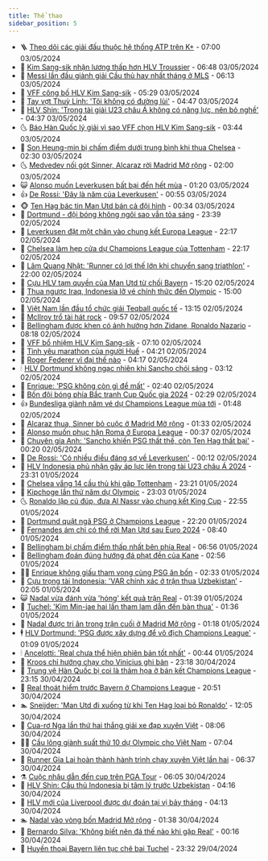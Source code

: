 ```yaml
---
title: Thể thao
sidebar_position: 5
---
```


<!-- vnexpress-the-thao:START -->
- 🪜 [Theo dõi các giải đấu thuộc hệ thống ATP trên K+](https://vnexpress.net/theo-doi-cac-giai-dau-thuoc-he-thong-atp-tren-k-4739317.html) - 07:00 03/05/2024
- 🦩 [Kim Sang-sik nhận lương thấp hơn HLV Troussier](https://vnexpress.net/kim-sang-sik-nhan-luong-thap-hon-hlv-troussier-4741565.html) - 06:48 03/05/2024
- 🧰 [Messi lần đầu giành giải Cầu thủ hay nhất tháng ở MLS](https://vnexpress.net/messi-lan-dau-gianh-giai-cau-thu-hay-nhat-thang-o-mls-4741426.html) - 06:13 03/05/2024
- 🤗 [VFF công bố HLV Kim Sang-sik](https://vnexpress.net/vff-cong-bo-hlv-kim-sang-sik-4741566.html) - 05:29 03/05/2024
- 🥳 [Tay vợt Thuỳ Linh: &#39;Tôi không có đường lùi&#39;](https://vnexpress.net/tay-vot-thuy-linh-toi-khong-co-duong-lui-4740888.html) - 04:47 03/05/2024
- 🦣 [HLV Shin: &#39;Trọng tài giải U23 châu Á không có năng lực, nên bỏ nghề&#39;](https://vnexpress.net/hlv-shin-trong-tai-giai-u23-chau-a-khong-co-nang-luc-nen-bo-nghe-4741494.html) - 04:37 03/05/2024
- 🌜 [Báo Hàn Quốc lý giải vì sao VFF chọn HLV Kim Sang-sik](https://vnexpress.net/bao-han-quoc-ly-giai-vi-sao-vff-chon-hlv-kim-sang-sik-4741458.html) - 03:44 03/05/2024
- 🫶 [Son Heung-min bị chấm điểm dưới trung bình khi thua Chelsea](https://vnexpress.net/son-heung-min-bi-cham-diem-duoi-trung-binh-khi-thua-chelsea-4741441.html) - 02:30 03/05/2024
- 🌜 [Medvedev nối gót Sinner, Alcaraz rời Madrid Mở rộng](https://vnexpress.net/medvedev-noi-got-sinner-alcaraz-roi-madrid-mo-rong-4741411.html) - 02:00 03/05/2024
- 😺 [Alonso muốn Leverkusen bất bại đến hết mùa](https://vnexpress.net/alonso-muon-leverkusen-bat-bai-den-het-mua-4741393.html) - 01:20 03/05/2024
- 👍 [De Rossi: &#39;Đây là năm của Leverkusen&#39;](https://vnexpress.net/de-rossi-day-la-nam-cua-leverkusen-4741379.html) - 00:55 03/05/2024
- 🐵 [Ten Hag bác tin Man Utd bán cả đội hình](https://vnexpress.net/ten-hag-bac-tin-man-utd-ban-ca-doi-hinh-4741369.html) - 00:34 03/05/2024
- 💫 [Dortmund - đội bóng không ngôi sao vẫn tỏa sáng](https://vnexpress.net/dortmund-doi-bong-khong-ngoi-sao-van-toa-sang-4741133.html) - 23:39 02/05/2024
- 🦆 [Leverkusen đặt một chân vào chung kết Europa League](https://vnexpress.net/leverkusen-dat-mot-chan-vao-chung-ket-europa-league-4741355.html) - 22:17 02/05/2024
- 🙉 [Chelsea làm hẹp cửa dự Champions League của Tottenham](https://vnexpress.net/chelsea-lam-hep-cua-du-champions-league-cua-tottenham-4741354.html) - 22:17 02/05/2024
- 📝 [Lâm Quang Nhật: &#39;Runner có lợi thế lớn khi chuyển sang triathlon&#39;](https://vnexpress.net/lam-quang-nhat-runner-co-loi-the-lon-khi-chuyen-sang-triathlon-4741219.html) - 22:00 02/05/2024
- 💯 [Cựu HLV tạm quyền của Man Utd từ chối Bayern](https://vnexpress.net/cuu-hlv-tam-quyen-cua-man-utd-tu-choi-bayern-4741308.html) - 15:20 02/05/2024
- 🌈 [Thua ngược Iraq, Indonesia lỡ vé chính thức đến Olympic](https://vnexpress.net/indonesia-vs-iraq-4741328-tong-thuat.html) - 15:00 02/05/2024
- 🦩 [Việt Nam lần đầu tổ chức giải Teqball quốc tế](https://vnexpress.net/viet-nam-lan-dau-to-chuc-giai-teqball-quoc-te-4740922.html) - 13:15 02/05/2024
- 🐲 [McIlroy trổ tài hát rock](https://vnexpress.net/mcilroy-tro-tai-hat-rock-4741260.html) - 09:57 02/05/2024
- 🌁 [Bellingham được khen có ảnh hưởng hơn Zidane, Ronaldo Nazario](https://vnexpress.net/bellingham-duoc-khen-co-anh-huong-hon-zidane-ronaldo-nazario-4741195.html) - 08:18 02/05/2024
- 💯 [VFF bổ nhiệm HLV Kim Sang-sik](https://vnexpress.net/vff-bo-nhiem-hlv-kim-sang-sik-4741109.html) - 07:10 02/05/2024
- 🌝 [Tình yêu marathon của người Huế](https://vnexpress.net/tinh-yeu-marathon-cua-nguoi-hue-4738131.html) - 04:21 02/05/2024
- 🤖 [Roger Federer vĩ đại thế nào](https://vnexpress.net/roger-federer-vi-dai-the-nao-4740990.html) - 04:17 02/05/2024
- 🕯 [HLV Dortmund không ngạc nhiên khi Sancho chói sáng](https://vnexpress.net/hlv-dortmund-khong-ngac-nhien-khi-sancho-choi-sang-4741015.html) - 03:12 02/05/2024
- 🧰 [Enrique: &#39;PSG không còn gì để mất&#39;](https://vnexpress.net/enrique-psg-khong-con-gi-de-mat-4740932.html) - 02:40 02/05/2024
- 🥳 [Bốn đội bóng phía Bắc tranh Cup Quốc gia 2024](https://vnexpress.net/bon-doi-bong-phia-bac-tranh-cup-quoc-gia-2024-4740955.html) - 02:29 02/05/2024
- 👍 [Bundesliga giành năm vé dự Champions League mùa tới](https://vnexpress.net/bundesliga-gianh-nam-ve-du-champions-league-mua-toi-4740860.html) - 01:48 02/05/2024
- 💪 [Alcaraz thua, Sinner bỏ cuộc ở Madrid Mở rộng](https://vnexpress.net/alcaraz-thua-sinner-bo-cuoc-o-madrid-mo-rong-4740923.html) - 01:33 02/05/2024
- 👹 [Alonso muốn phục hận Roma ở Europa League](https://vnexpress.net/alonso-muon-phuc-han-roma-o-europa-league-4737927.html) - 00:37 02/05/2024
- 🧰 [Chuyên gia Anh: &#39;Sancho khiến PSG thất thế, còn Ten Hag thất bại&#39;](https://vnexpress.net/chuyen-gia-anh-sancho-khien-psg-that-the-con-ten-hag-that-bai-4740856.html) - 00:20 02/05/2024
- 🚀 [De Rossi: &#39;Có nhiều điều đáng sợ về Leverkusen&#39;](https://vnexpress.net/de-rossi-co-nhieu-dieu-dang-so-ve-leverkusen-4740857.html) - 00:12 02/05/2024
- 🎃 [HLV Indonesia phủ nhận gây áp lực lên trọng tài U23 châu Á 2024](https://vnexpress.net/hlv-indonesia-phu-nhan-gay-ap-luc-len-trong-tai-u23-chau-a-2024-4740835.html) - 23:31 01/05/2024
- 🧰 [Chelsea vắng 14 cầu thủ khi gặp Tottenham](https://vnexpress.net/chelsea-vang-14-cau-thu-khi-gap-tottenham-4740849.html) - 23:21 01/05/2024
- 👀 [Kipchoge lần thứ năm dự Olympic](https://vnexpress.net/kipchoge-lan-thu-nam-du-olympic-4740845.html) - 23:03 01/05/2024
- 🌜 [Ronaldo lập cú đúp, đưa Al Nassr vào chung kết King Cup](https://vnexpress.net/ronaldo-lap-cu-dup-dua-al-nassr-vao-chung-ket-king-cup-4740844.html) - 22:55 01/05/2024
- 🫶 [Dortmund quật ngã PSG ở Champions League](https://vnexpress.net/dortmund-quat-nga-psg-o-champions-league-4740842.html) - 22:20 01/05/2024
- 🦄 [Fernandes ám chỉ có thể rời Man Utd sau Euro 2024](https://vnexpress.net/fernandes-am-chi-co-the-roi-man-utd-sau-euro-2024-4740714.html) - 08:40 01/05/2024
- 🥳 [Bellingham bị chấm điểm thấp nhất bên phía Real](https://vnexpress.net/bellingham-bi-cham-diem-thap-nhat-ben-phia-real-4740661.html) - 06:56 01/05/2024
- 🐲 [Bellingham đoán đúng hướng đá phạt đền của Kane](https://vnexpress.net/bellingham-doan-dung-huong-da-phat-den-cua-kane-4740662.html) - 02:56 01/05/2024
- 🧑‍🏫 [Enrique không giấu tham vọng cùng PSG ăn bốn](https://vnexpress.net/enrique-khong-giau-tham-vong-cung-psg-an-bon-4740640.html) - 02:33 01/05/2024
- 🤔 [Cựu trọng tài Indonesia: &#39;VAR chính xác ở trận thua Uzbekistan’](https://vnexpress.net/cuu-trong-tai-indonesia-var-chinh-xac-o-tran-thua-uzbekistan-4740664.html) - 02:05 01/05/2024
- 😺 [Nadal vừa đánh vừa &#39;hóng&#39; kết quả trận Real](https://vnexpress.net/nadal-vua-danh-vua-hong-ket-qua-tran-real-4740655.html) - 01:39 01/05/2024
- 💪 [Tuchel: &#39;Kim Min-jae hai lần tham lam dẫn đến bàn thua&#39;](https://vnexpress.net/tuchel-kim-min-jae-hai-lan-tham-lam-dan-den-ban-thua-4740637.html) - 01:36 01/05/2024
- 💼 [Nadal được tri ân trong trận cuối ở Madrid Mở rộng](https://vnexpress.net/nadal-duoc-tri-an-trong-tran-cuoi-o-madrid-mo-rong-4740645.html) - 01:18 01/05/2024
- 🕴 [HLV Dortmund: &#39;PSG được xây dựng để vô địch Champions League&#39;](https://vnexpress.net/hlv-dortmund-psg-duoc-xay-dung-de-vo-dich-champions-league-4740641.html) - 01:09 01/05/2024
- 🕯 [Ancelotti: &#39;Real chưa thể hiện phiên bản tốt nhất&#39;](https://vnexpress.net/ancelotti-real-chua-the-hien-phien-ban-tot-nhat-4740623.html) - 00:44 01/05/2024
- 📝 [Kroos chỉ hướng chạy cho Vinicius ghi bàn](https://vnexpress.net/kroos-chi-huong-chay-cho-vinicius-ghi-ban-4740619.html) - 23:18 30/04/2024
- 🧐 [Trung vệ Hàn Quốc bị coi là thảm họa ở bán kết Champions League](https://vnexpress.net/trung-ve-han-quoc-bi-coi-la-tham-hoa-o-ban-ket-champions-league-4740618.html) - 23:15 30/04/2024
- 🙉 [Real thoát hiểm trước Bayern ở Champions League](https://vnexpress.net/real-thoat-hiem-truoc-bayern-o-champions-league-4740615.html) - 20:51 30/04/2024
- 🏊 [Sneijder: &#39;Man Utd đi xuống từ khi Ten Hag loại bỏ Ronaldo&#39;](https://vnexpress.net/sneijder-man-utd-di-xuong-tu-khi-ten-hag-loai-bo-ronaldo-4740568.html) - 12:05 30/04/2024
- 🌊 [Cua-rơ Nga lần thứ hai thắng giải xe đạp xuyên Việt](https://vnexpress.net/cua-ro-nga-lan-thu-hai-thang-giai-xe-dap-xuyen-viet-4740519.html) - 08:06 30/04/2024
- 👨‍🏫 [Cầu lông giành suất thứ 10 dự Olympic cho Việt Nam](https://vnexpress.net/cau-long-gianh-suat-thu-10-du-olympic-cho-viet-nam-4736950.html) - 07:04 30/04/2024
- 🥷 [Runner Gia Lai hoàn thành hành trình chạy xuyên Việt lần hai](https://vnexpress.net/runner-gia-lai-hoan-thanh-hanh-trinh-chay-xuyen-viet-lan-hai-4740468.html) - 06:37 30/04/2024
- ⚗️ [Cuộc nhậu dẫn đến cup trên PGA Tour](https://vnexpress.net/cuoc-nhau-dan-den-cup-tren-pga-tour-4740489.html) - 06:05 30/04/2024
- 🌮 [HLV Shin: Cầu thủ Indonesia bị tâm lý trước Uzbekistan](https://vnexpress.net/hlv-shin-cau-thu-indonesia-bi-tam-ly-truoc-uzbekistan-4740440.html) - 04:16 30/04/2024
- 🤩 [HLV mới của Liverpool được dự đoán tại vị bảy tháng](https://vnexpress.net/hlv-moi-cua-liverpool-duoc-du-doan-tai-vi-bay-thang-4740448.html) - 04:13 30/04/2024
- 🏊 [Nadal vào vòng bốn Madrid Mở rộng](https://vnexpress.net/nadal-vao-vong-bon-madrid-mo-rong-4740396.html) - 01:38 30/04/2024
- 🐎 [Bernardo Silva: &#39;Không biết nên đá thế nào khi gặp Real&#39;](https://vnexpress.net/bernardo-silva-khong-biet-nen-da-the-nao-khi-gap-real-4740363.html) - 00:16 30/04/2024
- 💫 [Huyền thoại Bayern liên tục chê bai Tuchel](https://vnexpress.net/huyen-thoai-bayern-lien-tuc-che-bai-tuchel-4739670.html) - 23:32 29/04/2024<!-- vnexpress-the-thao:END -->
